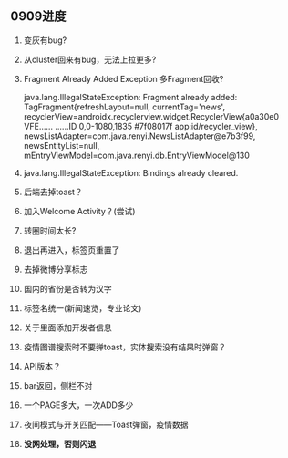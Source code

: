 ## 0909进度

1. 变灰有bug?

2. 从cluster回来有bug，无法上拉更多?

5. Fragment Already Added Exception  多Fragment回收?

   java.lang.IllegalStateException: Fragment already added: TagFragment{refreshLayout=null, currentTag='news', recyclerView=androidx.recyclerview.widget.RecyclerView{a0a30e0 VFE...... ......ID 0,0-1080,1835 #7f08017f app:id/recycler_view}, newsListAdapter=com.java.renyi.NewsListAdapter@e7b3f99, newsEntityList=null, mEntryViewModel=com.java.renyi.db.EntryViewModel@130

4. java.lang.IllegalStateException: Bindings already cleared.

1. 后端去掉toast？
3. 加入Welcome Activity？(尝试)
4. 转圈时间太长?
5. 退出再进入，标签页重置了
5. 去掉微博分享标志
6. 国内的省份是否转为汉字





1. 标签名统一(新闻速览，专业论文)
2. 关于里面添加开发者信息
3. 疫情图谱搜索时不要弹toast，实体搜索没有结果时弹窗？
4. API版本？
5. bar返回，侧栏不对
6. 一个PAGE多大，一次ADD多少
7. 夜间模式与开关匹配——Toast弹窗，疫情数据
8. **没网处理，否则闪退**

